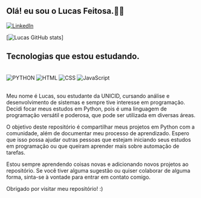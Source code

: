 ## Olá! eu sou o Lucas Feitosa.👋🏾

[![LinkedIn](https://img.shields.io/badge/LinkedIn-0077B5?style=for-the-badge&logo=linkedin&logoColor=white)](https://www.linkedin.com/in/lucaskfeitosa/)

[![Lucas GitHub stats](https://github-readme-stats.vercel.app/api?username=lucaskfeitosa&show_icons=true&theme=tokyonight)]

## Tecnologias que estou estudando.

<div style="display: inline_block"><br/>
    <img align="center" alt="PYTHON" src="https://img.shields.io/badge/Python-14354C?style=for-the-badge&logo=python&logoColor=white" />
    <img align="center" alt="HTML" src="https://img.shields.io/badge/HTML5-E34F26?style=for-the-badge&logo=html5&logoColor=white" />
    <img align="center" alt="CSS" src="https://img.shields.io/badge/CSS3-1572B6?style=for-the-badge&logo=css3&logoColor=white" />
    <img align="center" alt="JavaScript" src="https://img.shields.io/badge/JavaScript-323330?style=for-the-badge&logo=javascript&logoColor=F7DF1E" />


</div><br/>


Meu nome é Lucas, sou estudante da UNICID, cursando análise e desenvolvimento de sistemas e sempre tive interesse em programação.<br/> Decidi focar meus estudos em Python, pois é uma linguagem de programação versátil e poderosa, que pode ser utilizada em diversas áreas.


O objetivo deste repositório é compartilhar meus projetos em Python com a comunidade, além de documentar meu processo de aprendizado. Espero que isso possa ajudar outras pessoas que estejam iniciando seus estudos em programação ou que queiram aprender mais sobre automação de tarefas.


Estou sempre aprendendo coisas novas e adicionando novos projetos ao repositório. Se você tiver alguma sugestão ou quiser colaborar de alguma forma, sinta-se à vontade para entrar em contato comigo.

Obrigado por visitar meu repositório! :)
